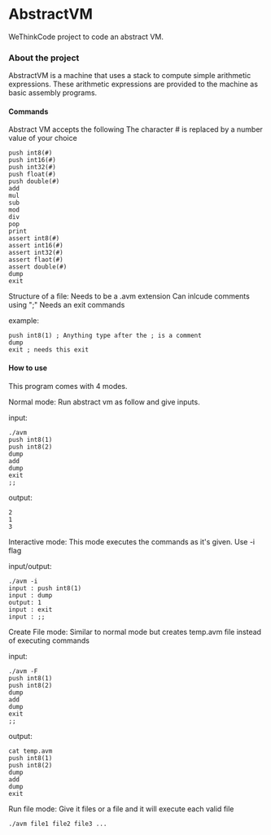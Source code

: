 # AbstractVM
WeThinkCode project to code an abstract VM.

### About the project

AbstractVM is a machine that uses a stack to compute simple arithmetic expressions.
These arithmetic expressions are provided to the machine as basic assembly programs.

#### Commands

Abstract VM accepts the following
The character # is replaced by a number value of your choice
```
push int8(#)
push int16(#)
push int32(#)
push float(#)
push double(#)
add
mul
sub
mod
div
pop
print
assert int8(#)
assert int16(#)
assert int32(#)
assert flaot(#)
assert double(#)
dump
exit
```

Structure of a file:
Needs to be a .avm extension
Can inlcude comments using ";"
Needs an exit commands

example:
```
push int8(1) ; Anything type after the ; is a comment
dump
exit ; needs this exit
```

#### How to use

This program comes with 4 modes.

Normal mode:
	Run abstract vm as follow and give inputs. 

input:
```
./avm
push int8(1)
push int8(2)
dump
add
dump
exit
;;
```
output:
```
2
1
3
```

Interactive mode:
	This mode executes the commands as it's given. Use -i flag

input/output:
```
./avm -i
input : push int8(1)
input : dump
output: 1
input : exit
input : ;;
```
Create File mode:
	Similar to normal mode but creates temp.avm file instead of executing commands

input:
```
./avm -F
push int8(1)
push int8(2)
dump
add
dump
exit
;;
```
output:
```
cat temp.avm
push int8(1)
push int8(2)
dump
add
dump
exit
```

Run file mode:
	Give it files or a file and it will execute each valid file

```
./avm file1 file2 file3 ...
```























